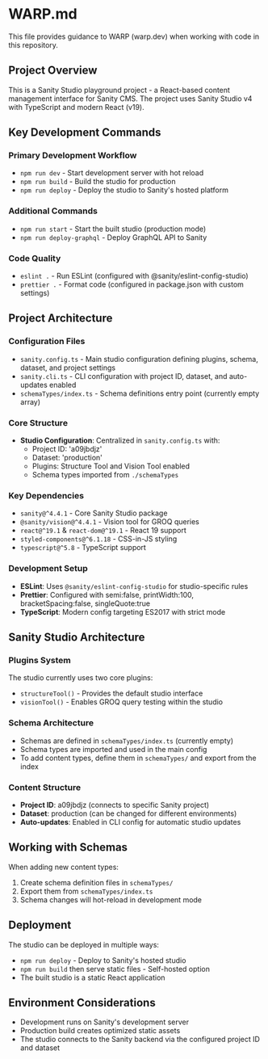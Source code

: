 # WARP.md

This file provides guidance to WARP (warp.dev) when working with code in this repository.

## Project Overview

This is a Sanity Studio playground project - a React-based content management interface for Sanity CMS. The project uses Sanity Studio v4 with TypeScript and modern React (v19).

## Key Development Commands

### Primary Development Workflow
- `npm run dev` - Start development server with hot reload
- `npm run build` - Build the studio for production
- `npm run deploy` - Deploy the studio to Sanity's hosted platform

### Additional Commands
- `npm run start` - Start the built studio (production mode)
- `npm run deploy-graphql` - Deploy GraphQL API to Sanity

### Code Quality
- `eslint .` - Run ESLint (configured with @sanity/eslint-config-studio)
- `prettier .` - Format code (configured in package.json with custom settings)

## Project Architecture

### Configuration Files
- `sanity.config.ts` - Main studio configuration defining plugins, schema, dataset, and project settings
- `sanity.cli.ts` - CLI configuration with project ID, dataset, and auto-updates enabled
- `schemaTypes/index.ts` - Schema definitions entry point (currently empty array)

### Core Structure
- **Studio Configuration**: Centralized in `sanity.config.ts` with:
  - Project ID: 'a09jbdjz' 
  - Dataset: 'production'
  - Plugins: Structure Tool and Vision Tool enabled
  - Schema types imported from `./schemaTypes`

### Key Dependencies
- `sanity@^4.4.1` - Core Sanity Studio package
- `@sanity/vision@^4.4.1` - Vision tool for GROQ queries
- `react@^19.1` & `react-dom@^19.1` - React 19 support
- `styled-components@^6.1.18` - CSS-in-JS styling
- `typescript@^5.8` - TypeScript support

### Development Setup
- **ESLint**: Uses `@sanity/eslint-config-studio` for studio-specific rules
- **Prettier**: Configured with semi:false, printWidth:100, bracketSpacing:false, singleQuote:true
- **TypeScript**: Modern config targeting ES2017 with strict mode

## Sanity Studio Architecture

### Plugins System
The studio currently uses two core plugins:
- `structureTool()` - Provides the default studio interface
- `visionTool()` - Enables GROQ query testing within the studio

### Schema Architecture
- Schemas are defined in `schemaTypes/index.ts` (currently empty)
- Schema types are imported and used in the main config
- To add content types, define them in `schemaTypes/` and export from the index

### Content Structure
- **Project ID**: a09jbdjz (connects to specific Sanity project)
- **Dataset**: production (can be changed for different environments)
- **Auto-updates**: Enabled in CLI config for automatic studio updates

## Working with Schemas

When adding new content types:
1. Create schema definition files in `schemaTypes/`
2. Export them from `schemaTypes/index.ts`
3. Schema changes will hot-reload in development mode

## Deployment

The studio can be deployed in multiple ways:
- `npm run deploy` - Deploy to Sanity's hosted studio
- `npm run build` then serve static files - Self-hosted option
- The built studio is a static React application

## Environment Considerations

- Development runs on Sanity's development server
- Production build creates optimized static assets
- The studio connects to the Sanity backend via the configured project ID and dataset
